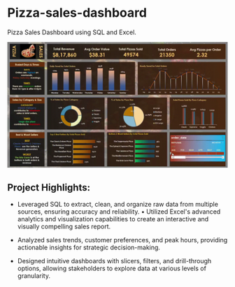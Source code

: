 # Pizza-sales-dashboard
Pizza Sales Dashboard using SQL and Excel.

![dashboard-animation](https://github.com/nabasmita-mahanta/Pizza-sales-dashboard/blob/main/DemoPizzaSales.gif)
## Project Highlights:
* Leveraged SQL to extract, clean, and organize raw data from multiple sources, ensuring accuracy and reliability. • Utilized Excel's advanced analytics and visualization capabilities to create an interactive and visually compelling sales report.

* Analyzed sales trends, customer preferences, and peak hours, providing actionable insights for strategic decision-making.

* Designed intuitive dashboards with slicers, filters, and drill-through options, allowing stakeholders to explore data at various levels of granularity.


